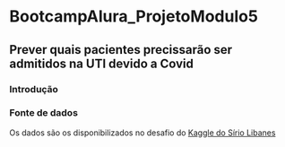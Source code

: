 # BootcampAlura_ProjetoModulo5
## Prever quais pacientes precissarão ser admitidos na UTI devido a Covid

### Introdução

### Fonte de dados
Os dados são os disponibilizados no desafio do [Kaggle do Sírio Libanes](https://www.kaggle.com/S%C3%ADrio-Libanes/covid19)
